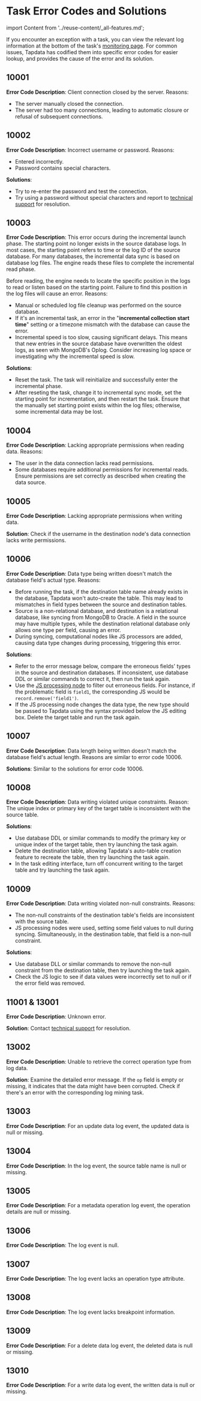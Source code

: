# Task Error Codes and Solutions

import Content from '../reuse-content/_all-features.md';

<Content />

If you encounter an exception with a task, you can view the relevant log information at the bottom of the task's [monitoring page](data-pipeline/data-development/monitor-task.md). For common issues, Tapdata has codified them into specific error codes for easier lookup, and provides the cause of the error and its solution.

## 10001

**Error Code Description**: Client connection closed by the server. Reasons:

* The server manually closed the connection.
* The server had too many connections, leading to automatic closure or refusal of subsequent connections.

## 10002

**Error Code Description**: Incorrect username or password. Reasons:

* Entered incorrectly.
* Password contains special characters.

**Solutions**:

* Try to re-enter the password and test the connection.
* Try using a password without special characters and report to [technical support](../support.md) for resolution.

## 10003

**Error Code Description**: This error occurs during the incremental launch phase. The starting point no longer exists in the source database logs. In most cases, the starting point refers to time or the log ID of the source database. For many databases, the incremental data sync is based on database log files. The engine reads these files to complete the incremental read phase.

Before reading, the engine needs to locate the specific position in the logs to read or listen based on the starting point. Failure to find this position in the log files will cause an error. Reasons:

* Manual or scheduled log file cleanup was performed on the source database.
* If it's an incremental task, an error in the "**incremental collection start time**" setting or a timezone mismatch with the database can cause the error.
* Incremental speed is too slow, causing significant delays. This means that new entries in the source database have overwritten the oldest logs, as seen with MongoDB's Oplog. Consider increasing log space or investigating why the incremental speed is slow.

**Solutions**:

* Reset the task. The task will reinitialize and successfully enter the incremental phase.
* After reseting the task, change it to incremental sync mode, set the starting point for incrementation, and then restart the task. Ensure that the manually set starting point exists within the log files; otherwise, some incremental data may be lost.

## 10004

**Error Code Description**: Lacking appropriate permissions when reading data. Reasons:

* The user in the data connection lacks read permissions.
* Some databases require additional permissions for incremental reads. Ensure permissions are set correctly as described when creating the data source.

## 10005

**Error Code Description**: Lacking appropriate permissions when writing data.

**Solution**: Check if the username in the destination node's data connection lacks write permissions.

## 10006

**Error Code Description**: Data type being written doesn't match the database field's actual type. Reasons:

* Before running the task, if the destination table name already exists in the database, Tapdata won't auto-create the table. This may lead to mismatches in field types between the source and destination tables.
* Source is a non-relational database, and destination is a relational database, like syncing from MongoDB to Oracle. A field in the source may have multiple types, while the destination relational database only allows one type per field, causing an error.
* During syncing, computational nodes like JS processors are added, causing data type changes during processing, triggering this error.

**Solutions**:

* Refer to the error message below, compare the erroneous fields' types in the source and destination databases. If inconsistent, use database DDL or similar commands to correct it, then run the task again.
* Use the [JS processing node](data-pipeline/data-development/process-node.md#js-process) to filter out erroneous fields. For instance, if the problematic field is `field1`, the corresponding JS would be `record.remove('field1')`.
* If the JS processing node changes the data type, the new type should be passed to Tapdata using the syntax provided below the JS editing box. Delete the target table and run the task again.

## 10007

**Error Code Description**: Data length being written doesn't match the database field's actual length. Reasons are similar to error code 10006.

**Solutions**: Similar to the solutions for error code 10006.

## 10008

**Error Code Description**: Data writing violated unique constraints. Reason: The unique index or primary key of the target table is inconsistent with the source table.

**Solutions**:

* Use database DDL or similar commands to modify the primary key or unique index of the target table, then try launching the task again.
* Delete the destination table, allowing Tapdata's auto-table creation feature to recreate the table, then try launching the task again.
* In the task editing interface, turn off concurrent writing to the target table and try launching the task again.

## 10009

**Error Code Description**: Data writing violated non-null constraints. Reasons:

* The non-null constraints of the destination table's fields are inconsistent with the source table.
* JS processing nodes were used, setting some field values to null during syncing. Simultaneously, in the destination table, that field is a non-null constraint.

**Solutions**:

* Use database DLL or similar commands to remove the non-null constraint from the destination table, then try launching the task again.
* Check the JS logic to see if data values were incorrectly set to null or if the error field was removed.

## 11001 & 13001

**Error Code Description**: Unknown error.

**Solution**: Contact [technical support](../support.md) for resolution.

## 13002

**Error Code Description**: Unable to retrieve the correct operation type from log data.

**Solution**: Examine the detailed error message. If the `op` field is empty or missing, it indicates that the data might have been corrupted. Check if there's an error with the corresponding log mining task.

## 13003

**Error Code Description**: For an update data log event, the updated data is null or missing.

## 13004

**Error Code Description**: In the log event, the source table name is null or missing.

## 13005

**Error Code Description**: For a metadata operation log event, the operation details are null or missing.

## 13006

**Error Code Description**: The log event is null.

## 13007

**Error Code Description**: The log event lacks an operation type attribute.

## 13008

**Error Code Description**: The log event lacks breakpoint information.

## 13009

**Error Code Description**: For a delete data log event, the deleted data is null or missing.

## 13010

**Error Code Description**: For a write data log event, the written data is null or missing.